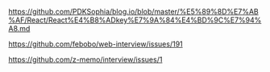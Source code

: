 https://github.com/PDKSophia/blog.io/blob/master/%E5%89%8D%E7%AB%AF/React/React%E4%B8%ADkey%E7%9A%84%E4%BD%9C%E7%94%A8.md

https://github.com/febobo/web-interview/issues/191

https://github.com/z-memo/interview/issues/1